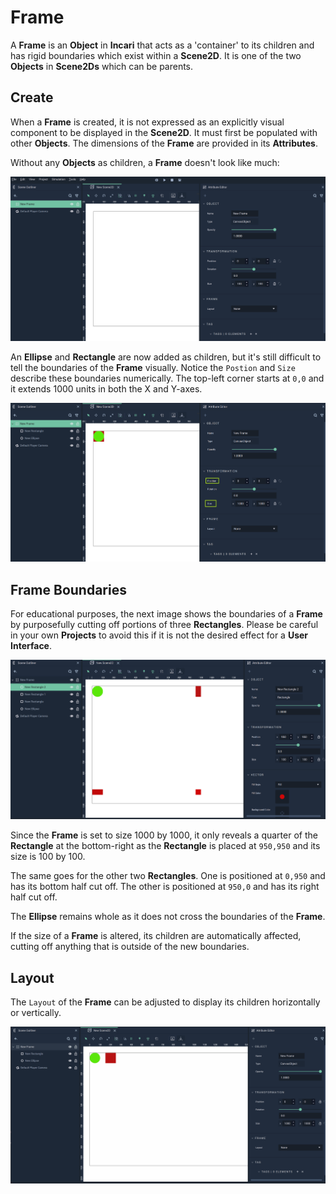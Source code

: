 # Frame

A **Frame** is an **Object** in **Incari** that acts as a 'container' to its children and has rigid boundaries which exist within a **Scene2D**. It is one of the two **Objects** in **Scene2Ds** which can be parents. 

## Create 

When a **Frame** is created, it is not expressed as an explicitly visual component to be displayed in the **Scene2D**. It must first be populated with other **Objects**. The dimensions of the **Frame** are provided in its **Attributes**.

Without any **Objects** as children, a **Frame** doesn't look like much:

![Frame Object Before.](../../.gitbook/assets/frameonstart.png)

An **Ellipse** and **Rectangle** are now added as children, but it's still difficult to tell the boundaries of the **Frame** visually. Notice the `Postion` and `Size` describe these boundaries numerically. The top-left corner starts at `0,0` and it extends 1000 units in both the X and Y-axes. 

![Frame with Objects.](../../.gitbook/assets/framewithobjectsadded.png)

## Frame Boundaries

For educational purposes, the next image shows the boundaries of a **Frame** by purposefully cutting off portions of three **Rectangles**. Please be careful in your own **Projects** to avoid this if it is not the desired effect for a **User Interface**.

![Frame with Boundaries.](../../.gitbook/assets/frameboundaries.png)

Since the **Frame** is set to size 1000 by 1000, it only reveals a quarter of the **Rectangle** at the bottom-right as the **Rectangle** is placed at `950,950` and its size is 100 by 100. 

The same goes for the other two **Rectangles**. One is positioned at `0,950` and has its bottom half cut off. The other is positioned at `950,0` and has its right half cut off. 

The **Ellipse** remains whole as it does not cross the boundaries of the **Frame**. 

If the size of a **Frame** is altered, its children are automatically affected, cutting off anything that is outside of the new boundaries. 

## Layout

The `Layout` of the **Frame** can be adjusted to display its children horizontally or vertically. 

![Frame Layout.](../../.gitbook/assets/framelayout.gif)